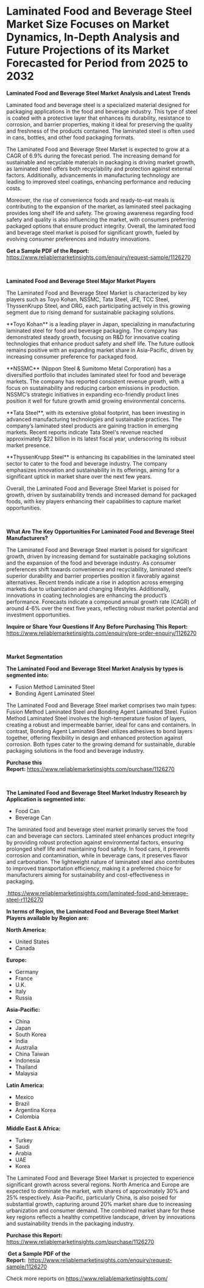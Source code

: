 <p><h1>Laminated Food and Beverage Steel Market Size Focuses on Market Dynamics, In-Depth Analysis and Future Projections of its Market Forecasted for Period from 2025 to 2032</h1></p><p><strong>Laminated Food and Beverage Steel Market Analysis and Latest Trends</strong></p>
<p><p>Laminated food and beverage steel is a specialized material designed for packaging applications in the food and beverage industry. This type of steel is coated with a protective layer that enhances its durability, resistance to corrosion, and barrier properties, making it ideal for preserving the quality and freshness of the products contained. The laminated steel is often used in cans, bottles, and other food packaging formats.</p><p>The Laminated Food and Beverage Steel Market is expected to grow at a CAGR of 6.9% during the forecast period. The increasing demand for sustainable and recyclable materials in packaging is driving market growth, as laminated steel offers both recyclability and protection against external factors. Additionally, advancements in manufacturing technology are leading to improved steel coatings, enhancing performance and reducing costs.</p><p>Moreover, the rise of convenience foods and ready-to-eat meals is contributing to the expansion of the market, as laminated steel packaging provides long shelf life and safety. The growing awareness regarding food safety and quality is also influencing the market, with consumers preferring packaged options that ensure product integrity. Overall, the laminated food and beverage steel market is poised for significant growth, fueled by evolving consumer preferences and industry innovations.</p></p>
<p><strong>Get a Sample PDF of the Report:&nbsp;</strong> <a href="https://www.reliablemarketinsights.com/enquiry/request-sample/1126270?utm_campaign=2642&utm_medium=2&utm_source=Github&utm_content=ia&utm_term=04042025&utm_id=laminated-food-and-beverage-steel">https://www.reliablemarketinsights.com/enquiry/request-sample/1126270</a></p>
<p>&nbsp;</p>
<p><strong>Laminated Food and Beverage Steel Major Market Players</strong></p>
<p><p>The Laminated Food and Beverage Steel Market is characterized by key players such as Toyo Kohan, NSSMC, Tata Steel, JFE, TCC Steel, ThyssenKrupp Steel, and ORG, each participating actively in this growing segment due to rising demand for sustainable packaging solutions.</p><p>**Toyo Kohan** is a leading player in Japan, specializing in manufacturing laminated steel for food and beverage packaging. The company has demonstrated steady growth, focusing on R&D for innovative coating technologies that enhance product safety and shelf life. The future outlook remains positive with an expanding market share in Asia-Pacific, driven by increasing consumer preference for packaged food.</p><p>**NSSMC** (Nippon Steel & Sumitomo Metal Corporation) has a diversified portfolio that includes laminated steel for food and beverage markets. The company has reported consistent revenue growth, with a focus on sustainability and reducing carbon emissions in production. NSSMC’s strategic initiatives in expanding eco-friendly product lines position it well for future growth amid growing environmental concerns.</p><p>**Tata Steel**, with its extensive global footprint, has been investing in advanced manufacturing technologies and sustainable practices. The company’s laminated steel products are gaining traction in emerging markets. Recent reports indicate Tata Steel's revenue reached approximately $22 billion in its latest fiscal year, underscoring its robust market presence.</p><p>**ThyssenKrupp Steel** is enhancing its capabilities in the laminated steel sector to cater to the food and beverage industry. The company emphasizes innovation and sustainability in its offerings, aiming for a significant uptick in market share over the next few years.</p><p>Overall, the Laminated Food and Beverage Steel Market is poised for growth, driven by sustainability trends and increased demand for packaged foods, with key players enhancing their capabilities to capture market opportunities.</p></p>
<p>&nbsp;</p>
<p><strong>What Are The Key Opportunities For Laminated Food and Beverage Steel Manufacturers?</strong></p>
<p><p>The Laminated Food and Beverage Steel market is poised for significant growth, driven by increasing demand for sustainable packaging solutions and the expansion of the food and beverage industry. As consumer preferences shift towards convenience and recyclability, laminated steel’s superior durability and barrier properties position it favorably against alternatives. Recent trends indicate a rise in adoption across emerging markets due to urbanization and changing lifestyles. Additionally, innovations in coating technologies are enhancing the product’s performance. Forecasts indicate a compound annual growth rate (CAGR) of around 4-6% over the next five years, reflecting robust market potential and investment opportunities.</p></p>
<p><strong>Inquire or Share Your Questions If Any Before Purchasing This Report:</strong> <a href="https://www.reliablemarketinsights.com/enquiry/pre-order-enquiry/1126270?utm_campaign=2642&utm_medium=2&utm_source=Github&utm_content=ia&utm_term=04042025&utm_id=laminated-food-and-beverage-steel">https://www.reliablemarketinsights.com/enquiry/pre-order-enquiry/1126270</a></p>
<p>&nbsp;</p>
<p><strong>Market Segmentation</strong></p>
<p><strong>The Laminated Food and Beverage Steel Market Analysis by types is segmented into:</strong></p>
<p><ul><li>Fusion Method Laminated Steel</li><li>Bonding Agent Laminated Steel</li></ul></p>
<p><p>The Laminated Food and Beverage Steel market comprises two main types: Fusion Method Laminated Steel and Bonding Agent Laminated Steel. Fusion Method Laminated Steel involves the high-temperature fusion of layers, creating a robust and impermeable barrier, ideal for cans and containers. In contrast, Bonding Agent Laminated Steel utilizes adhesives to bond layers together, offering flexibility in design and enhanced protection against corrosion. Both types cater to the growing demand for sustainable, durable packaging solutions in the food and beverage industry.</p></p>
<p><strong>Purchase this Report:&nbsp;</strong><a href="https://www.reliablemarketinsights.com/purchase/1126270?utm_campaign=2642&utm_medium=2&utm_source=Github&utm_content=ia&utm_term=04042025&utm_id=laminated-food-and-beverage-steel">https://www.reliablemarketinsights.com/purchase/1126270</a></p>
<p>&nbsp;</p>
<p><strong>The Laminated Food and Beverage Steel Market Industry Research by Application is segmented into:</strong></p>
<p><ul><li>Food Can</li><li>Beverage Can</li></ul></p>
<p><p>The laminated food and beverage steel market primarily serves the food can and beverage can sectors. Laminated steel enhances product integrity by providing robust protection against environmental factors, ensuring prolonged shelf life and maintaining food safety. In food cans, it prevents corrosion and contamination, while in beverage cans, it preserves flavor and carbonation. The lightweight nature of laminated steel also contributes to improved transportation efficiency, making it a preferred choice for manufacturers aiming for sustainability and cost-effectiveness in packaging.</p></p>
<p><a href="https://www.reliablemarketinsights.com/laminated-food-and-beverage-steel-r1126270?utm_campaign=2642&utm_medium=2&utm_source=Github&utm_content=ia&utm_term=04042025&utm_id=laminated-food-and-beverage-steel">&nbsp;https://www.reliablemarketinsights.com/laminated-food-and-beverage-steel-r1126270</a></p>
<p><strong>In terms of Region, the Laminated Food and Beverage Steel Market Players available by Region are:</strong></p>
<p>
    <p> <strong> North America: </strong>
        <ul>
            <li>United States</li>
            <li>Canada</li>
        </ul>
        </p> 
    <p> <strong> Europe: </strong>
        <ul>
            <li>Germany</li>
            <li>France</li>
            <li>U.K.</li>
            <li>Italy</li>
            <li>Russia</li>
        </ul>
        </p> 
    <p> <strong> Asia-Pacific: </strong>
        <ul>
            <li>China</li>
            <li>Japan</li>
            <li>South Korea</li>
            <li>India</li>
            <li>Australia</li>
            <li>China Taiwan</li>
            <li>Indonesia</li>
            <li>Thailand</li>
            <li>Malaysia</li>
        </ul>
        </p> 
    <p> <strong> Latin America: </strong>
        <ul>
            <li>Mexico</li>
            <li>Brazil</li>
            <li>Argentina Korea</li>
            <li>Colombia</li>
        </ul>
        </p> 
    <p> <strong> Middle East & Africa: </strong>
        <ul>
            <li>Turkey</li>
            <li>Saudi</li>
            <li>Arabia</li>
            <li>UAE</li>
            <li>Korea</li>
        </ul>
    </p>
    </p>
<p><p>The Laminated Food and Beverage Steel Market is projected to experience significant growth across several regions. North America and Europe are expected to dominate the market, with shares of approximately 30% and 25% respectively. Asia-Pacific, particularly China, is also poised for substantial growth, capturing around 20% market share due to increasing urbanization and consumer demand. The combined market share for these key regions reflects a healthy competitive landscape, driven by innovations and sustainability trends in the packaging industry.</p></p>
<p><strong>Purchase this Report: </strong><a href="https://www.reliablemarketinsights.com/purchase/1126270?utm_campaign=2642&utm_medium=2&utm_source=Github&utm_content=ia&utm_term=04042025&utm_id=laminated-food-and-beverage-steel">https://www.reliablemarketinsights.com/purchase/1126270</a></p>
<p>&nbsp;<strong>Get a Sample PDF of the Report:&nbsp;&nbsp;</strong><a href="https://www.reliablemarketinsights.com/enquiry/request-sample/1126270?utm_campaign=2642&utm_medium=2&utm_source=Github&utm_content=ia&utm_term=04042025&utm_id=laminated-food-and-beverage-steel">https://www.reliablemarketinsights.com/enquiry/request-sample/1126270</a></p>
<p><strong></strong></p>
<p>Check more reports on <a href="https://www.reliablemarketinsights.com/?utm_campaign=2642&utm_medium=2&utm_source=Github&utm_content=ia&utm_term=04042025&utm_id=laminated-food-and-beverage-steel">https://www.reliablemarketinsights.com/</a></p>